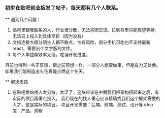 ### 初步在贴吧创业板发了帖子，每天都有几个人联系。
** 遇到几个问题：
1. 贴吧里跟我联系的人，行业很分散，无法抱团交流。拉到群里只能观望等待，无法马上投入到具体项目（因为没有）
2. 文档连接大部分陌生人都不敢点，怕有风险，部分手机可能也不支持最新react，需要出个文字版的文件。
3. 每个人单独聊效率太低，耽误开发进度。

目前也得到一些正反馈，跟之前预想一样，一部分人想要做事，但是有力无处使。
如果我们能制造出火花真能点燃这个冬天。

** 解决思路
1. 在贴吧发帖找人太分散，太泛了，这块应该在中期我们把架构搭起来之后，有实际的项目再重点投入。
   我们现在的找人重心应该精确找我们这个框架需要的人才，这是实际的项目。
   项目开发需要：后端，前端，测试，设计等
   idea库：产品，洞察
